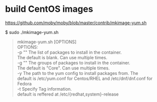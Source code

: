 # build CentOS images   
https://github.com/moby/moby/blob/master/contrib/mkimage-yum.sh   
   
$ sudo ./mkimage-yum.sh   
> mkimage-yum.sh [OPTIONS] <name>   
> OPTIONS:   
>   -p "<packages>"  The list of packages to install in the container.   
>                    The default is blank. Can use multiple times.   
>   -g "<groups>"    The groups of packages to install in the container.   
>                    The default is "Core". Can use multiple times.   
>   -y <yumconf>     The path to the yum config to install packages from. The   
>                    default is /etc/yum.conf for Centos/RHEL and /etc/dnf/dnf.conf for Fedora   
>   -t <tag>         Specify Tag information.   
>                    default is reffered at /etc/{redhat,system}-release   
